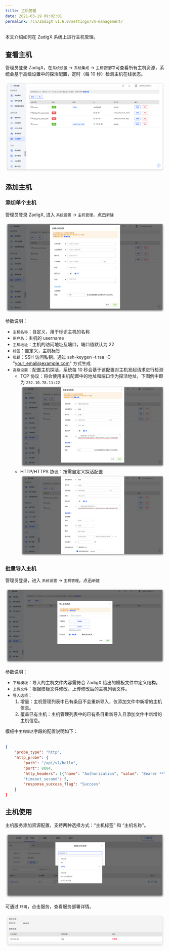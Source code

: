 ```yaml
---
title: 主机管理
date: 2021-03-19 09:02:01
permalink: /cn/ZadigX v1.6.0/settings/vm-management/
---
```


本文介绍如何在 ZadigX 系统上进行主机管理。

## 查看主机

管理员登录 ZadigX，在`系统设置` -> `系统集成` -> `主机管理`中可查看所有主机资源，系统会基于高级设置中的探活配置，定时（每 10 秒）检测主机在线状态。

![vm_list](./_images/vm_list.png)

## 添加主机

### 添加单个主机

管理员登录 ZadigX, 进入 `系统设置` -> `主机管理`，点击`新建`

![machine_resource_add](./_images/machine_resource_add.png)

参数说明：
- `主机名称`：自定义，用于标识主机的名称
- `用户名`：主机的 username
- `主机地址`：主机的访问地址及端口，端口值默认为 22
- `标签`：自定义，主机标签
- `私钥`：SSH 访问私钥。通过 ssh-keygen -t rsa -C "your_email@example.com" 方式生成
- `高级设置`：配置主机探活，系统每 10 秒会基于该配置对主机发起请求进行检测
    - TCP 协议：将会使用主机配置中的地址和端口作为探活地址，下图例中即为 `232.10.78.11:22`
![machine_probe_config_tcp](./_images/machine_probe_config_tcp.png)
    - HTTP/HTTPS 协议：按需自定义探活配置
![machine_probe_config_http](./_images/machine_probe_config_http.png)

### 批量导入主机 


管理员登录，进入 `系统设置` -> `主机管理`，点击`新建`

![machine_resource_bulk_import](./_images/machine_resource_bulk_import.png)

参数说明：

- `下载模板`：导入的主机文件内容需符合 ZadigX 给出的模板文件中定义结构。
- `上传文件`：根据模板文件修改，上传修改后的主机列表文件。
- `导入选项`：
    1. 增量：主机管理列表中已有条目不会重新导入，仅添加文件中新增的主机信息。
    2. 覆盖已有主机：主机管理列表中的已有条目重新导入且添加文件中新增的主机信息。

模板中`主机探活`字段的配置说明如下：

``` json

{
    "probe_type": "http",                                                  // 探活协议 可选值：http、tcp、https
    "http_probe": {                                                        // 探活协议为 http/https 时需配置
        "path": "/api/v1/hello",                                           // 探活路径
        "port": 8084,                                                      // 探活端口
        "http_headers": [{"name": "Authorization", "value": "Bearer **"}], // 探活请求头部，格式为 [{"name": "", "value": ""}]
        "timeout_second": 5,                                               // 探活超时时间，单位为秒
        "response_success_flag": "Success"                                 // 探活响应成功标识，响应结构体包含 response_success_flag 时，判断探活成功
    }
}

```

## 主机使用

主机服务添加资源配置，支持两种选择方式：“主机标签” 和 “主机名称”。

![machine_resource_use](./_images/machine_resource_use.png)

可通过 `环境`，点击服务，查看服务部署详情。

![machine_resource_show](./_images/machine_resource_show.png)
